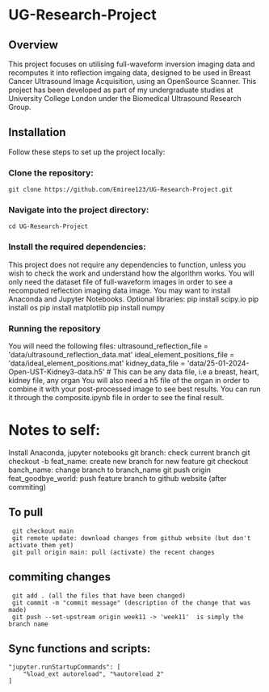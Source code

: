 # UG-Research-Project
## Overview
This project focuses on utilising full-waveform inversion imaging data and recomputes it into reflection imgaing data, designed to be used in Breast Cancer Ultrasound Image Acquisition, using an OpenSource Scanner. This project has been developed as part of my undergraduate studies at University College London under the Biomedical Ultrasound Research Group.

## Installation
Follow these steps to set up the project locally:
### Clone the repository:
    git clone https://github.com/Emiree123/UG-Research-Project.git
### Navigate into the project directory:
    cd UG-Research-Project
### Install the required dependencies:
This project does not require any dependencies to function, unless you wish to check the work and understand how the algorithm works. You will only need the dataset file of full-waveform images in order to see a recomputed reflection imaging data image. You may want to install Anaconda and Jupyter Notebooks.
Optional libraries: 
    pip install scipy.io
    pip install os
    pip install matplotlib
    pip install numpy

### Running the repository
You will need the following files: 
    ultrasound_reflection_file = 'data/ultrasound_reflection_data.mat'
    ideal_element_positions_file = 'data/ideal_element_positions.mat'
    kidney_data_file = 'data/25-01-2024-Open-UST-Kidney3-data.h5' # This can be any data file, i.e a breast, heart, kidney file, any organ
You will also need a h5 file of the organ in order to combine it with your post-processed image to see best results. You can run it through the composite.ipynb file in order to see the final result.


# Notes to self: 
Install Anaconda, jupyter notebooks
     git branch: check current branch
     git checkout -b feat_name: create new branch for new feature
     git checkout banch_name: change branch to branch_name
     git push origin feat_goodbye_world: push feature branch to github website (after commiting)

 ## To pull
     git checkout main
     git remote update: download changes from github website (but don't activate them yet)
     git pull origin main: pull (activate) the recent changes
 
 ## commiting changes
     git add . (all the files that have been changed)
     git commit -m "commit message" (description of the change that was made)
     git push --set-upstream origin week11 -> 'week11'  is simply the branch name
 
## Sync functions and scripts:
    "jupyter.runStartupCommands": [
        "%load_ext autoreload", "%autoreload 2"
    ]
